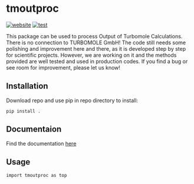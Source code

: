 tmoutproc
==============
[![website](https://github.com/blaschma/tmoutproc/actions/workflows/docs.yml/badge.svg)](https://github.com/blaschma/tmoutproc/actions/workflows/docs.yml)
[![test](https://github.com/blaschma/tmoutproc/actions/workflows/pytest.yml/badge.svg)](https://github.com/blaschma/tmoutproc/actions/workflows/pytest.yml)

This package can be used to process Output of Turbomole Calculations. There is no connection to TURBOMOLE GmbH! The code
still needs some polishing and improvement here and there, as it is developed step by step for scientific projects. 
However, we are working on it and the methods provided are well tested and used in production codes. If you find a bug 
or see room for improvement, please let us know!  


Installation
------------

Download repo and use pip in repo directory to install:
````commandline
pip install .
````
Documentaion
------------
Find the documentation [here](https://blaschma.github.io/tmoutproc/tmoutproc/tmoutproc.html)

Usage
------------
``
import tmoutproc as top
``